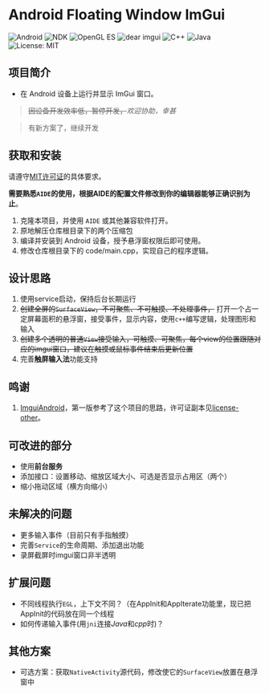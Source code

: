 # Android Floating Window ImGui

![Android](https://img.shields.io/badge/Android-7.0%2B-green?logo=android)
![NDK](https://img.shields.io/badge/NDK-21%2B-blue?logo=android)
![OpenGL ES](https://img.shields.io/badge/OpenGL%20ES-3.0%2B-orange?logo=opengl)
![dear imgui](https://img.shields.io/badge/dear%20imgui-1.89%2B-lightgrey?logo=imgui)
![C++](https://img.shields.io/badge/C%2B%2B-17%2B-blue?logo=c%2B%2B)
![Java](https://img.shields.io/badge/Java-8%2B-brightgreen?logo=java)
![License: MIT](https://img.shields.io/badge/License-MIT-yellow)


## 项目简介

- 在 Android 设备上运行并显示 ImGui 窗口。

> ~~因设备开发效率低，暂停开发，~~*欢迎协助，幸甚*

> 有新方案了，继续开发


## 获取和安装

请遵守[MIT许可证](https://mit-license.org/)的具体要求。

**需要熟悉`AIDE`的使用，根据AIDE的配置文件修改到你的编辑器能够正确识别为止**。

1. 克隆本项目，并使用 `AIDE` 或其他兼容软件打开。
2. 原地解压仓库根目录下的两个压缩包
2. 编译并安装到 Android 设备，授予悬浮窗权限后即可使用。
4. 修改仓库根目录下的 code/main.cpp，实现自己的程序逻辑。


## 设计思路

1. 使用service启动，保持后台长期运行
2. ~~创建全屏的`SurfaceView`，不可聚焦、不可触摸、不处理事件，~~ 打开一个占一定屏幕面积的悬浮窗，接受事件，显示内容，使用`c++`编写逻辑，处理图形和输入
3. ~~创建多个透明的普通`View`接受输入，可触摸、可聚焦，每个view的位置跟随对应的imgui窗口，建议在触摸或鼠标事件结束后更新位置~~
4. 完善**触屏输入法**功能支持


## 鸣谢

1. [ImguiAndroid](https://gitee.com/alexmmc/ImguiAndroid)，第一版参考了这个项目的思路，许可证副本见[license-other](license-other.txt)。


## 可改进的部分

- 使用**前台服务**
- 添加接口：设置移动、缩放区域大小、可选是否显示占用区（两个）
- 缩小拖动区域（横方向缩小）


## 未解决的问题

- 更多输入事件（目前只有手指触摸）
- 完善`Service`的生命周期、添加退出功能
- 录屏截屏时imgui窗口非半透明


## 扩展问题
- 不同线程执行`EGL`，上下文不同？（在AppInit和AppIterate功能里，现已把AppInit的代码放在同一个线程
- 如何传递输入事件(用`jni`连接*Java*和*cpp*时)？


## 其他方案

- 可选方案：获取`NativeActivity`源代码，修改使它的`SurfaceView`放置在悬浮窗中
